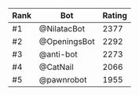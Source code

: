 Rank|Bot|Rating
---|---|---
#1|@NilatacBot|2377
#2|@OpeningsBot|2292
#3|@anti-bot|2273
#4|@CatNail|2066
#5|@pawnrobot|1955
